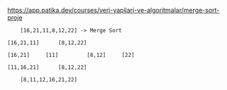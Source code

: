 https://app.patika.dev/courses/veri-yapilari-ve-algoritmalar/merge-sort-proje

		[16,21,11,8,12,22] -> Merge Sort

	[16,21,11]		[8,12,22]

    [16,21]     [11]         [8,12]     [22]

	[11,16,21]		[8,12,22]

		[8,11,12,16,21,22]
